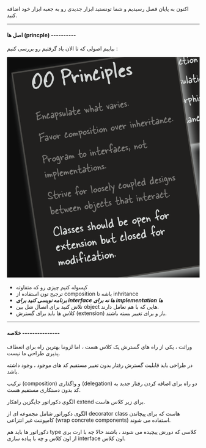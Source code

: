 اکنون به پایان فصل رسیدیم و شما تونستید ابزار جدیدی رو به جعبه ابزار خود اضافه کنید.

---

#### اصل ها (princple) ----------

بیاییم اصولی که تا الان یاد گرفتیم رو بررسی کنیم :

![](./Images/Pasted%20image%2020240620114035.png)

- کپسوله کنیم چیزی رو که متفاوته 
- ترجیح تون استفاده از composition باشه تا inhritance
- ***برنامه نویسی کنید برای interface ها نه برای implementation ها***
- تلاش کنید برای اتصال شل بین object هایی که با هم تعامل دارند.
- کلاس ها باید برای گسترش (extension) باز و برای تغییر بسته باشند.

---

#### خلاصه ---------------

وراثت ، یکی از راه های گسترش یک کلاس هست ، اما لزوما بهترین راه برای انعطاف پذیری طراحی ما نیست.

در طراحی باید قابلیت گسترش رفتار بدون تغییر مستقیم کد های موجود ، وجود داشته باشد.

ترکیب (composition) و واگذاری (delegation) دو راه برای اضافه کردن رفتار جدید به کد بدون دستکاری مستقیم هست.

الگوی دکوراتور جایگزین راهکار extend برای زیر کلاس هاست.

الگوی دکوراتور شامل مجموعه ای از decorator class هاست که برای پیچاندن کامپوننت غیر انتزاعی (wrap concrete components) استفاده می شوند.

دکوراتور ها باید هم type کلاسی که دورش پیچیده می شوند ، باشند حالا چه با ارث بری از اون کلاس و چه با پیاده سازی interface اون کلاس.


